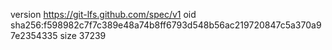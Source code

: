 version https://git-lfs.github.com/spec/v1
oid sha256:f598982c7f7c389e48a74b8ff6793d548b56ac219720847c5a370a97e2354335
size 37239
